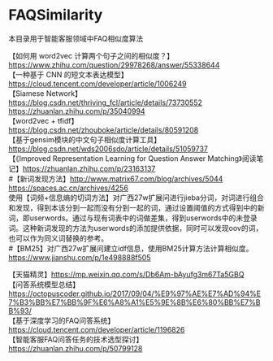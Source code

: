 # FAQSimilarity
本目录用于智能客服领域中FAQ相似度算法

【如何用 word2vec 计算两个句子之间的相似度？】https://www.zhihu.com/question/29978268/answer/55338644  
【一种基于 CNN 的短文本表达模型】https://cloud.tencent.com/developer/article/1006249  
【Siamese Network】https://blog.csdn.net/thriving_fcl/article/details/73730552  
https://zhuanlan.zhihu.com/p/35040994  
【word2vec + tfidf】https://blog.csdn.net/zhouboke/article/details/80591208  
【基于gensim模块的中文句子相似度计算工具】https://blog.csdn.net/wds2006sdo/article/details/51059737  
【《Improved Representation Learning for Question Answer Matching》阅读笔记】https://zhuanlan.zhihu.com/p/23163137  
#【新词发现方法】http://www.matrix67.com/blog/archives/5044  
https://spaces.ac.cn/archives/4256  
使用【词频+信息熵的切词方法】对广西27w扩展问进行jieba分词，对词进行组合和发现，得到本该分到一起而没有分到一起的词，通过设置阈值的方式得到中的新词，即userwords。通过与现有词表中的词做差集，得到userwords中的未登录词。这种新词发现的方法为userwords的添加提供依据，同时可以发现oov的词，也可以作为同义词替换的参考。  
#【BM25】对广西27w扩展问建立idf信息，使用BM25计算方法计算相似度。https://www.jianshu.com/p/1e498888f505  
 
   
【天猫精灵】https://mp.weixin.qq.com/s/Db6Am-bAyufg3m67Ta5GBQ  
【问答系统模型总结】https://octopuscoder.github.io/2017/09/04/%E9%97%AE%E7%AD%94%E7%B3%BB%E7%BB%9F%E6%A8%A1%E5%9E%8B%E6%80%BB%E7%BB%93/  
【基于深度学习的FAQ问答系统】https://cloud.tencent.com/developer/article/1196826  
【智能客服FAQ问答任务的技术选型探讨】https://zhuanlan.zhihu.com/p/50799128  

